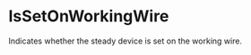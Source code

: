 IsSetOnWorkingWire
==================

Indicates whether the steady device is set on the working wire.
